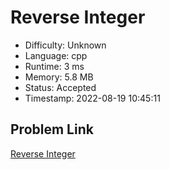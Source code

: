 # Reverse Integer

- Difficulty: Unknown
- Language: cpp
- Runtime: 3 ms
- Memory: 5.8 MB
- Status: Accepted
- Timestamp: 2022-08-19 10:45:11

## Problem Link
[Reverse Integer](https://leetcode.com/problems/reverse-integer)

